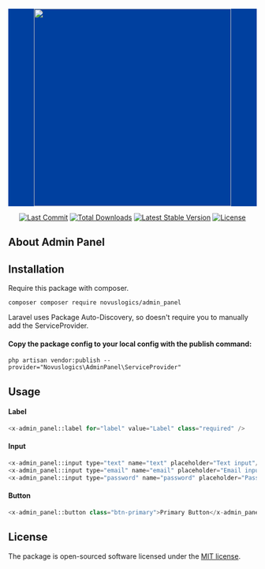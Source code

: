 <p align="center" style="background: #00409F"><a href="https://novuslogics.com/" target="_blank">
<img src="https://novuslogics.com/images/logo-light.png" width="400">
</a></p>

<p align="center">
<a href="https://packagist.org/packages/novuslogics/admin_panel"><img src="https://img.shields.io/github/last-commit/Chintan-Novus/admin_panel" alt="Last Commit"></a>
<a href="https://packagist.org/packages/novuslogics/admin_panel"><img src="https://img.shields.io/github/downloads/Chintan-Novus/admin_panel/total" alt="Total Downloads"/></a>
<a href="https://packagist.org/packages/novuslogics/admin_panel"><img src="https://img.shields.io/packagist/v/Chintan-Novus/admin_panel" alt="Latest Stable Version"></a>
<a href="https://packagist.org/packages/novuslogics/admin_panel"><img src="https://img.shields.io/packagist/l/Chintan-Novus/admin_panel" alt="License"></a>
</p>

## About Admin Panel

## Installation

Require this package with composer.

```shell
composer composer require novuslogics/admin_panel
```

Laravel uses Package Auto-Discovery, so doesn't require you to manually add the ServiceProvider.


#### Copy the package config to your local config with the publish command:

```shell
php artisan vendor:publish --provider="Novuslogics\AdminPanel\ServiceProvider"
```


## Usage

#### Label
```php
<x-admin_panel::label for="label" value="Label" class="required" />
```

#### Input
```php
<x-admin_panel::input type="text" name="text" placeholder="Text input"/>
<x-admin_panel::input type="email" name="email" placeholder="Email input"/>
<x-admin_panel::input type="password" name="password" placeholder="Password input"/>
```

#### Button
```php
<x-admin_panel::button class="btn-primary">Primary Button</x-admin_panel::button>
```

## License

The package is open-sourced software licensed under the [MIT license](https://opensource.org/licenses/MIT).
